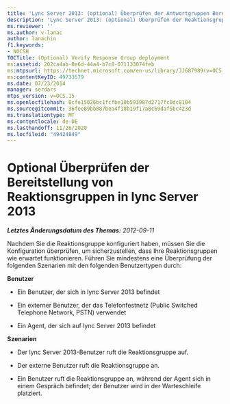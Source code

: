 ```yaml
---
title: 'Lync Server 2013: (optional) Überprüfen der Antwortgruppen Bereitstellung'
description: 'Lync Server 2013: (optional) Überprüfen der Reaktionsgruppen Bereitstellung.'
ms.reviewer: ''
ms.author: v-lanac
author: lanachin
f1.keywords:
- NOCSH
TOCTitle: (Optional) Verify Response Group deployment
ms:assetid: 202ca4ab-8e6d-44a4-b7c8-071133074feb
ms:mtpsurl: https://technet.microsoft.com/en-us/library/JJ687989(v=OCS.15)
ms:contentKeyID: 49733579
ms.date: 07/23/2014
manager: serdars
mtps_version: v=OCS.15
ms.openlocfilehash: 0cfe15026bc1fcfbe10b593987d2717fc0dc8104
ms.sourcegitcommit: 36fee89bb887bea4f18b19f17a8c69daf5bc423d
ms.translationtype: MT
ms.contentlocale: de-DE
ms.lasthandoff: 11/26/2020
ms.locfileid: "49424849"
---
```

# <a name="optional-verify-response-group-deployment-in-lync-server-2013"></a>Optional Überprüfen der Bereitstellung von Reaktionsgruppen in lync Server 2013

<div data-xmlns="http://www.w3.org/1999/xhtml">

<div class="topic" data-xmlns="http://www.w3.org/1999/xhtml" data-msxsl="urn:schemas-microsoft-com:xslt" data-cs="https://msdn.microsoft.com/">

<div data-asp="https://msdn2.microsoft.com/asp">



</div>

<div id="mainSection">

<div id="mainBody">

<span> </span>

_**Letztes Änderungsdatum des Themas:** 2012-09-11_

Nachdem Sie die Reaktionsgruppe konfiguriert haben, müssen Sie die Konfiguration überprüfen, um sicherzustellen, dass Ihre Reaktionsgruppen wie erwartet funktionieren. Führen Sie mindestens eine Überprüfung der folgenden Szenarien mit den folgenden Benutzertypen durch:

**Benutzer**

  - Ein Benutzer, der sich in lync Server 2013 befindet

  - Ein externer Benutzer, der das Telefonfestnetz (Public Switched Telephone Network, PSTN) verwendet

  - Ein Agent, der sich auf lync Server 2013 befindet

**Szenarien**

  - Der lync Server 2013-Benutzer ruft die Reaktionsgruppe auf.

  - Der externe Benutzer ruft die Reaktionsgruppe an.

  - Ein Benutzer ruft die Reaktionsgruppe an, während der Agent sich in einem Gespräch befindet; der Benutzer wird in der Warteschleife platziert.

</div>

<span> </span>

</div>

</div>

</div>

